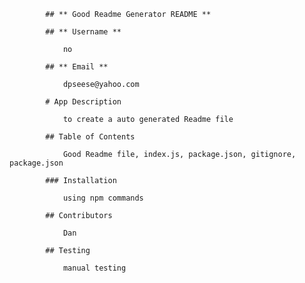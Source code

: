 
            ## ** Good Readme Generator README ** 

            ## ** Username **

                no  

            ## ** Email **

                dpseese@yahoo.com 

            # App Description 

                to create a auto generated Readme file 

            ## Table of Contents 

                Good Readme file, index.js, package.json, gitignore, package.json 

            ### Installation 

                using npm commands 

            ## Contributors 

                Dan 

            ## Testing 

                manual testing 

                

